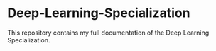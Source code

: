 # Deep-Learning-Specialization
This repository contains my full documentation of the Deep Learning Specialization.
